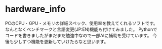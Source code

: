 # hardware_info
PCのCPU・GPU・メモリの詳細スペック、使用率を教えてくれるソフトです。
なんとなくベンチマークと言語変更(JP:EN)機能も付けてみました。
Pythonでコードを書きましたがまだまだ勉強中なので一部AIに補助を受けています。
今後も少しずつ機能を更新していけたらなと思います。
